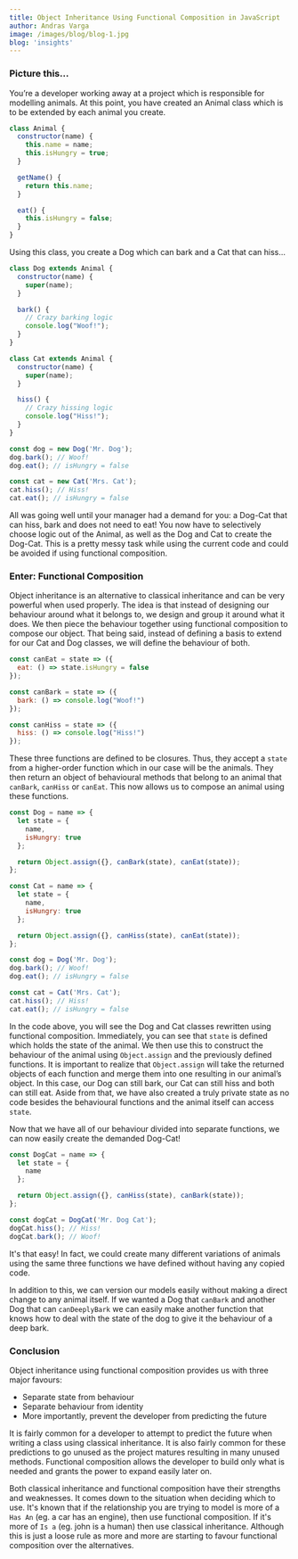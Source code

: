 ```yaml
---
title: Object Inheritance Using Functional Composition in JavaScript
author: Andras Varga
image: /images/blog/blog-1.jpg
blog: 'insights'
---
```



### Picture this...

You’re a developer working away at a project which is responsible for modelling animals. At this point, you have created an Animal class which is to be extended by each animal you create.

```javascript
class Animal {
  constructor(name) {
    this.name = name;
    this.isHungry = true;
  }

  getName() {
    return this.name;
  }

  eat() {
    this.isHungry = false;
  }
}
```

Using this class, you create a Dog which can bark and a Cat that can hiss…

```javascript
class Dog extends Animal {
  constructor(name) {
    super(name);
  }

  bark() {
    // Crazy barking logic
    console.log("Woof!");
  }
}

class Cat extends Animal {
  constructor(name) {
    super(name);
  }

  hiss() {
    // Crazy hissing logic
    console.log("Hiss!");
  }
}

const dog = new Dog('Mr. Dog');
dog.bark(); // Woof!
dog.eat(); // isHungry = false

const cat = new Cat('Mrs. Cat');
cat.hiss(); // Hiss!
cat.eat(); // isHungry = false
```

All was going well until your manager had a demand for you: a Dog-Cat that can hiss, bark and does not need to eat! You now have to selectively choose logic out of the Animal, as well as the Dog and Cat to create the Dog-Cat. This is a pretty messy task while using the current code and could be avoided if using functional composition.

### Enter: Functional Composition

Object inheritance is an alternative to classical inheritance and can be very powerful when used properly. The idea is that instead of designing our behaviour around what it belongs to, we design and group it around what it does. We then piece the behaviour together using functional composition to compose our object. That being said, instead of defining a basis to extend for our Cat and Dog classes, we will define the behaviour of both.

```javascript
const canEat = state => ({
  eat: () => state.isHungry = false
});

const canBark = state => ({
  bark: () => console.log("Woof!")
});

const canHiss = state => ({
  hiss: () => console.log("Hiss!")
});
```

These three functions are defined to be closures. Thus, they accept a `state` from a higher-order function which in our case will be the animals. They then return an object of behavioural methods that belong to an animal that `canBark`, `canHiss` or `canEat`. This now allows us to compose an animal using these functions.

```javascript
const Dog = name => {
  let state = {
    name,
    isHungry: true
  };

  return Object.assign({}, canBark(state), canEat(state));
};

const Cat = name => {
  let state = {
    name,
    isHungry: true
  };

  return Object.assign({}, canHiss(state), canEat(state));
};

const dog = Dog('Mr. Dog');
dog.bark(); // Woof!
dog.eat(); // isHungry = false

const cat = Cat('Mrs. Cat');
cat.hiss(); // Hiss!
cat.eat(); // isHungry = false
```

In the code above, you will see the Dog and Cat classes rewritten using functional composition. Immediately, you can see that `state` is defined which holds the state of the animal. We then use this to construct the behaviour of the animal using `Object.assign` and the previously defined functions. It is important to realize that `Object.assign` will take the returned objects of each function and merge them into one resulting in our animal’s object. In this case, our Dog can still bark, our Cat can still hiss and both can still eat. Aside from that, we have also created a truly private state as no code besides the behavioural functions and the animal itself can access `state`.

Now that we have all of our behaviour divided into separate functions, we can now easily create the demanded Dog-Cat!

```javascript
const DogCat = name => {
  let state = {
    name
  };

  return Object.assign({}, canHiss(state), canBark(state));
};

const dogCat = DogCat('Mr. Dog Cat');
dogCat.hiss(); // Hiss!
dogCat.bark(); // Woof!
```

It's that easy! In fact, we could create many different variations of animals using the same three functions we have defined without having any copied code.

In addition to this, we can version our models easily without making a direct change to any animal itself. If we wanted a Dog that `canBark` and another Dog that can `canDeeplyBark` we can easily make another function that knows how to deal with the state of the dog to give it the behaviour of a deep bark.

### Conclusion

Object inheritance using functional composition provides us with three major favours:

- Separate state from behaviour
- Separate behaviour from identity
- More importantly, prevent the developer from predicting the future

It is fairly common for a developer to attempt to predict the future when writing a class using classical inheritance. It is also fairly common for these predictions to go unused as the project matures resulting in many unused methods. Functional composition allows the developer to build only what is needed and grants the power to expand easily later on.

Both classical inheritance and functional composition have their strengths and weaknesses. It comes down to the situation when deciding which to use. It's known that if the relationship you are trying to model is more of a `Has An` (eg. a car has an engine), then use functional composition. If it's more of `Is a` (eg. john is a human) then use classical inheritance. Although this is just a loose rule as more and more are starting to favour functional composition over the alternatives.